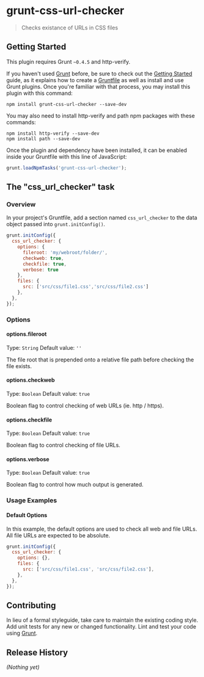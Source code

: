 # grunt-css-url-checker

> Checks existance of URLs in CSS files

## Getting Started
This plugin requires Grunt `~0.4.5` and http-verify.

If you haven't used [Grunt](http://gruntjs.com/) before, be sure to check out the [Getting Started](http://gruntjs.com/getting-started) guide, as it explains how to create a [Gruntfile](http://gruntjs.com/sample-gruntfile) as well as install and use Grunt plugins. Once you're familiar with that process, you may install this plugin with this command:

```shell
npm install grunt-css-url-checker --save-dev
```

You may also need to install http-verify and path npm packages with these commands:

```shell
npm install http-verify --save-dev
npm install path --save-dev
```

Once the plugin and dependency have been installed, it can be enabled inside your Gruntfile with this line of JavaScript:

```js
grunt.loadNpmTasks('grunt-css-url-checker');
```

## The "css_url_checker" task

### Overview
In your project's Gruntfile, add a section named `css_url_checker` to the data object passed into `grunt.initConfig()`.

```js
grunt.initConfig({
  css_url_checker: {
    options: {
      fileroot: 'my/webroot/folder/',
      checkweb: true,
      checkfile: true,
      verbose: true
    },
    files: {
      src: ['src/css/file1.css','src/css/file2.css'] 
    },
  },
});
```

### Options

#### options.fileroot
Type: `String`
Default value: `''`

The file root that is prepended onto a relative file path before checking the file exists.

#### options.checkweb
Type: `Boolean`
Default value: `true`

Boolean flag to control checking of web URLs (ie. http / https).

#### options.checkfile
Type: `Boolean`
Default value: `true`

Boolean flag to control checking of file URLs.

#### options.verbose
Type: `Boolean`
Default value: `true`

Boolean flag to control how much output is generated.

### Usage Examples

#### Default Options
In this example, the default options are used to check all web and file URLs.  All file URLs are expected to be absolute.

```js
grunt.initConfig({
  css_url_checker: {
    options: {},
    files: {
      src: ['src/css/file1.css', 'src/css/file2.css'],
    },
  },
});
```


## Contributing
In lieu of a formal styleguide, take care to maintain the existing coding style. Add unit tests for any new or changed functionality. Lint and test your code using [Grunt](http://gruntjs.com/).

## Release History
_(Nothing yet)_

